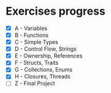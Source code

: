 # Exercises progress
- [x] A - Variables
- [x] B - Functions
- [x] C - Simple Types
- [x] D - Control Flow, Strings
- [x] E - Ownership, References
- [x] F - Structs, Traits
- [x] G - Collections, Enums
- [x] H - Closures, Threads
- [ ] Z - Final Project